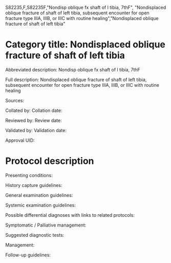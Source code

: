 S82235,F,S82235F,"Nondisp oblique fx shaft of l tibia, 7thF", "Nondisplaced oblique fracture of shaft of left tibia, subsequent encounter for open fracture type IIIA, IIIB, or IIIC with routine healing","Nondisplaced oblique fracture of shaft of left tibia"
# Category title: Nondisplaced oblique fracture of shaft of left tibia

Abbreviated description: Nondisp oblique fx shaft of l tibia, 7thF

Full description: Nondisplaced oblique fracture of shaft of left tibia, subsequent encounter for open fracture type IIIA, IIIB, or IIIC with routine healing

Sources:

Collated by:
Collation date:

Reviewed by:
Review date:

Validated by:
Validation date:

Approval UID:

# Protocol description

Presenting conditions:

History capture guidelines:

General examination guidelines:

Systemic examination guidelines:

Possible differential diagnoses with links to related protocols:

Symptomatic / Palliative management:

Suggested diagnostic tests:

Management:

Follow-up guidelines:
